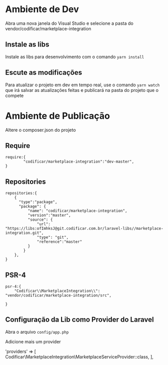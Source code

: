 # Ambiente de Dev

Abra uma nova janela do Visual Studio e selecione a pasta do vendor/codificar/marketplace-integration

## Instale as libs

Instale as libs para desenvolvimento com o comando `yarn install`

## Escute as modificações 

Para atualizar o projeto em dev em tempo real, use o comando `yarn watch` que irá salvar as atualizações feitas e publicará na pasta do projeto que o compete

# Ambiente de Publicação

Altere o composer.json do projeto

## Require

```
require:{
        "codificar/marketplace-integration":"dev-master",
}
```
## Repositories

```
repositories:{
    {
      "type":"package",
      "package": {
          "name": "codificar/marketplace-integration",
          "version":"master",
          "source": {
              "url": "https://libs:ofImhksJ@git.codificar.com.br/laravel-libs//marketplace-integration.git",
              "type": "git",
              "reference":"master"
          }
        }
    },
}
```

## PSR-4

```
psr-4:{
    "Codificar\\MarketplaceIntegration\\": "vendor/codificar/marketplace-integration/src",

}
```

## Configuração da Lib como Provider do Laravel 

Abra o arquivo `config/app.php`

Adicione mais um provider

'providers' => [
        Codificar\MarketplaceIntegration\MarketplaceServiceProvider::class,
],
